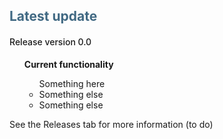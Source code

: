 <div id = "box01">
    <div style = "position:relative">
    <h2 style="text-align:left; text-transform:none; font-weight: bold; color: #416983">Latest update</h4>
    <h4 style="text-align:left; text-transform:none; font-weight:500;">Release version 0.0</h4>
    <ul><b>Current functionality</b>
        <ul>Something here
            <li>Something else</li>
            <li>Something else</li>
        </ul>
    </ul>
    <p>See the Releases tab for more information (to do)</p>
    </div>
</div>
